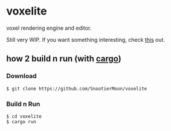 # voxelite
voxel rendering engine and editor.

Still very WIP. If you want something interesting, check [this](https://github.com/SnootierMoon/old-voxel-thing-c) out.

## how 2 build n run (with [cargo](https://www.rust-lang.org/tools/install))

### Download
```shell
$ git clone https://github.com/SnootierMoon/voxelite
```

### Build n Run
```shell
$ cd voxelite
$ cargo run
```

